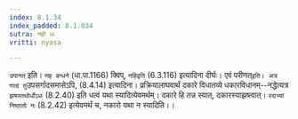 ```yaml
---
index: 8.1.34
index_padded: 8.1.034
sutra: नहो धः
vritti: nyasa

---
```

`उपानत्` इति। `णह बन्धने` (धा.पा.1166) क्विप्, `नहिवृति` (6.3.116) इत्यादिना दीर्घः। एवं परीणत्` इति। अत्र णत्वं तु `उपसर्गादसमासेऽपि, (8.4.14) इत्यादिना। प्रक्रियालाघवार्थं दकारे विधातव्ये धकारविधानम्--नद्धेत्यत्र `झषस्तथोर्धोऽधः` (8.2.40) इति धत्वं यथा स्यादित्येवमर्थम्। दकारे हि तन्न स्यात्, दकारस्याझष्त्वात्। `रदाभ्यां निष्ठातो नः` (8.2.42) इत्येवमर्थं च, नकारो यथा न स्यादिति।।
